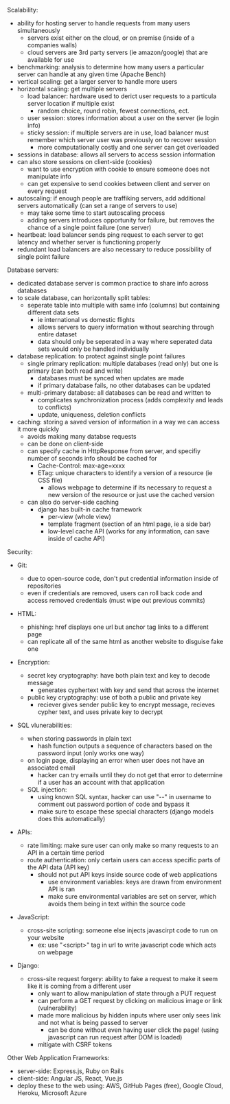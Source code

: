 Scalability:
- ability for hosting server to handle requests from many users simultaneously
  - servers exist either on the cloud, or on premise (inside of a companies walls)
  - cloud servers are 3rd party servers (ie amazon/google) that are available for use
- benchmarking: analysis to determine how many users a particular server can handle at any given time (Apache Bench)
- vertical scaling: get a larger server to handle more users
- horizontal scaling: get multiple servers
  - load balancer: hardware used to derict user requests to a particula server location if multiple exist
    - random choice, round robin, fewest connections, ect.
  - user session: stores information about a user on the server (ie login info)
  - sticky session: if multiple servers are in use, load balancer must remember which server user was previously on to recover session
    - more computationally costly and one server can get overloaded
- sessions in database: allows all servers to access session information
- can also store sessions on client-side (cookies)
  - want to use encryption with cookie to ensure someone does not manipulate info
  - can get expensive to send cookies between client and server on every request
- autoscaling: if enough people are traffiking servers, add additional servers automatically (can set a range of servers to use)
  - may take some time to start autoscaling process
  - adding servers introduces opportunity for failure, but removes the chance of a single point failure (one server)
- heartbeat: load balancer sends ping request to each server to get latency and whether server is functioning properly
- redundant load balancers are also necessary to reduce possibility of single point failure

Database servers:
- dedicated database server is common practice to share info across databases
- to scale database, can horizontally split tables:
  - seperate table into multiple with same info (columns) but containing different data sets
    - ie international vs domestic flights
    - allows servers to query information without searching through entire dataset
    - data should only be seperated in a way where seperated data sets would only be handled individually
- database replication: to protect against single point failures
  - single primary replication: multiple databases (read only) but one is primary (can both read and write)
    - databases must be synced when updates are made
    - if primary database fails, no other databases can be updated
  - multi-primary database: all databases can be read and written to
    - complicates synchronization process (adds complexity and leads to conflicts)
    - update, uniqueness, deletion conflicts
- caching: storing a saved version of information in a way we can access it more quickly
  - avoids making many databse requests
  - can be done on client-side
  - can specify cache in HttpResponse from server, and specifiy number of seconds info should be cached for
    - Cache-Control: max-age=xxxx
    - ETag: unique characters to identify a version of a resource (ie CSS file)
      - allows webpage to determine if its necessary to request a new version of the resource or just use the cached version
  - can also do server-side caching
    - django has built-in cache framework
      - per-view (whole view)
      - template fragment (section of an html page, ie a side bar)
      - low-level cache API (works for any information, can save inside of cache API)

Security:
- Git:
  - due to open-source code, don't put credential information inside of repositories
  - even if credentials are removed, users can roll back code and access removed credentials (must wipe out previous commits)
- HTML:
  - phishing: href displays one url but anchor tag links to a different page
  - can replicate all of the same html as another website to disguise fake one
- Encryption:
  - secret key cryptography: have both plain text and key to decode message
    - generates cyphertext with key and send that across the internet
  - public key cryptography: use of both a public and private key
    - reciever gives sender public key to encrypt message, recieves cypher text, and uses private key to decrypt
- SQL vlunerabilities:
  - when storing passwords in plain text
    - hash function outputs a sequence of characters based on the password input (only works one way)
  - on login page, displaying an error when user does not have an associated email
    - hacker can try emails until they do not get that error to determine if a user has an account with that application
  - SQL injection:
    - using known SQL syntax, hacker can use "--" in username to comment out password portion of code and bypass it
    - make sure to escape these special characters (django models does this automatically)
- APIs:
  - rate limiting: make sure user can only make so many requests to an API in a certain time period
  - route authentication: only certain users can access specific parts of the API data (API key)
    - should not put API keys inside source code of web applications
      - use environment variables: keys are drawn from environment API is ran
      - make sure environmental variables are set on server, which avoids them being in text within the source code
- JavaScript:
  - cross-site scripting: someone else injects javascirpt code to run on your website
    - ex: use "\<script>" tag in url to write javascript code which acts on webpage

- Django: 
  - cross-site request forgery: ability to fake a request to make it seem like it is coming from a different user
    - only want to allow manipulation of state through a PUT request
    - can perform a GET request by clicking on malicious image or link (vulnerability)
    - made more malicious by hidden inputs where user only sees link and not what is being passed to server
      - can be done without even having user click the page! (using javascript can run request after DOM is loaded)
    - mitigate with CSRF tokens

Other Web Application Frameworks:
- server-side: Express.js, Ruby on Rails
- client-side: Angular JS, React, Vue.js
- deploy these to the web using: AWS, GitHub Pages (free), Google Cloud, Heroku, Microsoft Azure
